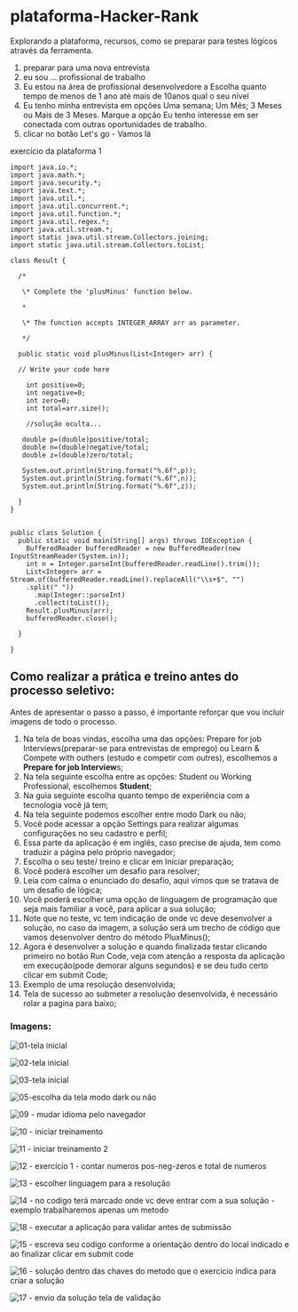 # plataforma-Hacker-Rank
Explorando a plataforma, recursos, como se preparar para testes lógicos através da ferramenta.

1. preparar para uma nova entrevista
2. eu sou ... profissional de trabalho
3. Eu estou na área de profissional desenvolvedore a Escolha quanto tempo de menos de 1 ano até mais de 10anos qual o seu nível
4. Eu tenho minha entrevista em opções Uma semana; Um Mês; 3 Meses ou Mais de 3 Meses. Marque a opção Eu tenho interesse em ser conectada com outras oportunidades de trabalho.
5. clicar no botão Let's go - Vamos lá

exercício da plataforma 1

```
import java.io.*;
import java.math.*;
import java.security.*;
import java.text.*;
import java.util.*;
import java.util.concurrent.*;
import java.util.function.*;
import java.util.regex.*;
import java.util.stream.*;
import static java.util.stream.Collectors.joining;
import static java.util.stream.Collectors.toList;

class Result {

  /*

   \* Complete the 'plusMinus' function below.

   *

   \* The function accepts INTEGER_ARRAY arr as parameter.

   */

  public static void plusMinus(List<Integer> arr) {

  // Write your code here

    int positive=0;
    int negative=0;
    int zero=0;
    int total=arr.size();   
 
    //solução oculta...

   double p=(double)positive/total; 
   double n=(double)negative/total; 
   double z=(double)zero/total; 

   System.out.println(String.format("%.6f",p));
   System.out.println(String.format("%.6f",n));
   System.out.println(String.format("%.6f",z));

  }
}


public class Solution {
  public static void main(String[] args) throws IOException {
    BufferedReader bufferedReader = new BufferedReader(new InputStreamReader(System.in));
    int n = Integer.parseInt(bufferedReader.readLine().trim());
    List<Integer> arr = Stream.of(bufferedReader.readLine().replaceAll("\\s+$", "")
    .split(" "))
      .map(Integer::parseInt)
      .collect(toList());
    Result.plusMinus(arr);
    bufferedReader.close();

  }

}
```

## Como realizar a prática e treino antes do processo seletivo:

Antes de apresentar o passo a passo, é importante reforçar que vou incluir imagens de todo o processo.

1. Na tela de boas vindas, escolha uma das opções: Prepare for job Interviews(preparar-se para entrevistas de emprego) ou Learn & Compete with outhers (estudo e competir com outres), escolhemos a **Prepare for job Interview**s;
2. Na tela seguinte escolha entre as opções: Student ou Working Professional, escolhemos **Student**;
3. Na guia seguinte escolha quanto tempo de experiência com a tecnologia você já tem;
4. Na tela seguinte podemos escolher entre modo Dark ou não;
5. Você pode acessar a opção Settings para realizar algumas configurações no seu cadastro e perfil;
6. Essa parte da aplicação é em inglês, caso precise de ajuda, tem como traduzir a página pelo próprio navegador;
7. Escolha o seu teste/ treino e clicar em Iniciar preparação;
8. Você poderá escolher um desafio para resolver;
9. Leia com calma o enunciado do desafio, aqui vimos que se tratava de um desafio de lógica;
10. Você poderá escolher uma opção de linguagem de programação que seja mais familiar a você, para aplicar a sua solução;
11. Note que no teste, vc tem indicação de onde vc deve desenvolver a solução, no caso da imagem, a solução será um trecho de código que vamos desenvolver dentro do método PluxMinus();
12. Agora é desenvolver a solução e quando finalizada testar clicando primeiro no botão Run Code, veja com atenção a resposta da aplicação em execução(pode demorar alguns segundos) e se deu tudo certo clicar em submit Code;
13. Exemplo de uma resolução desenvolvida;
14. Tela de sucesso ao submeter a resolução desenvolvida, é necessário rolar a pagina para baixo;

### Imagens:

![01-tela inicial](https://user-images.githubusercontent.com/8031302/200458556-3b5d09f2-c307-4e24-a423-f3f27c327c61.JPG)

![02-tela inicial](https://user-images.githubusercontent.com/8031302/200458590-87e57ff5-62f8-4957-935b-670ed6059a71.JPG)

![03-tela inicial](https://user-images.githubusercontent.com/8031302/200458604-fc76baf3-038b-43ed-b313-0c2c60bd453b.JPG)

![05-escolha da tela modo dark ou não](https://user-images.githubusercontent.com/8031302/200458622-464c9ad4-4a0f-4299-ba47-e9e3ee0982bf.JPG)

![09 - mudar idioma pelo navegador](https://user-images.githubusercontent.com/8031302/200458683-3b6d8c02-6484-450a-9086-dd94beae1c19.jpg)

![10 - iniciar treinamento](https://user-images.githubusercontent.com/8031302/200458693-9b72ca36-b5e5-4e0b-9948-6bcd4241a66e.jpg)

![11 - iniciar treinamento 2](https://user-images.githubusercontent.com/8031302/200458706-733ef746-52ee-4c7c-81a0-42f268d25055.jpg)

![12 - exercício 1 - contar numeros pos-neg-zeros e total de numeros](https://user-images.githubusercontent.com/8031302/200458737-4855707e-09a8-4ab9-a352-f75d2ecba13e.JPG)

![13 - escolher linguagem para a resolução](https://user-images.githubusercontent.com/8031302/200458728-61f0c7b2-4c6c-48c8-9127-1552020a0b39.jpg)

![14 - no codigo terá marcado onde vc deve entrar com a sua solução - exemplo trabalharemos apenas um metodo](https://user-images.githubusercontent.com/8031302/200458735-bf44208f-472f-419e-866f-4366f610d3d2.jpg)

![18 - executar a aplicação para validar antes de submissão](https://user-images.githubusercontent.com/8031302/200458806-5e176a50-8b3a-42d8-8788-1934772a4ade.jpg)

![15 - escreva seu codigo conforme a orientação dentro do local indicado e ao finalizar clicar em submit code](https://user-images.githubusercontent.com/8031302/200458750-9ea77761-cc23-41ae-9ecc-7d850445c27d.jpg)

![16 - solução dentro das chaves do metodo que o exercicio indica para criar a solução](https://user-images.githubusercontent.com/8031302/200458768-9e3373a9-3a25-4316-a858-1e2851737df3.jpg)

![17 - envio da solução tela de validação](https://user-images.githubusercontent.com/8031302/200458831-7cbb35a0-cad2-4347-b1a7-5467e63a0f17.jpg)


